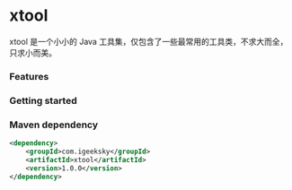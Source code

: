 # xtool

xtool 是一个小小的 Java 工具集，仅包含了一些最常用的工具类，不求大而全，只求小而美。



### Features



### Getting started



### Maven dependency

```xml
<dependency>
    <groupId>com.igeeksky</groupId>
    <artifactId>xtool</artifactId>
    <version>1.0.0</version>
</dependency>
```